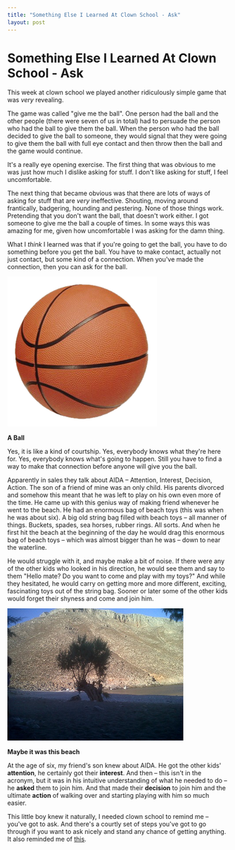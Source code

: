 ```yaml
---
title: "Something Else I Learned At Clown School - Ask"
layout: post 
---
```



# Something Else I Learned At Clown School - Ask
This week at clown school we played another ridiculously simple game that was *very* revealing.

The game was called "give me the ball". One person had the ball and the other people (there were seven of us in total) had to persuade the person who had the ball to give them the ball. When the person who had the ball decided to give the ball to someone, they would signal that they were going to give them the ball with full eye contact and then throw then the ball and the game would continue.

It's a really eye opening exercise.  The first thing that was obvious to me was just how much I dislike asking for stuff. I don't like asking for stuff, I feel uncomfortable.

The next thing that became obvious was that there are lots of ways of asking for stuff that are *very* ineffective. Shouting, moving around frantically, badgering, hounding and pestering.  None of those things work. Pretending that you don't want the ball, that doesn't work either.  I got someone to give me the ball a couple of times.  In some ways this was amazing for me, given how uncomfortable I was asking for the damn thing.

What I *think* I learned was that if you're going to get the ball, you have to do something before you get the ball. You have to make contact, actually not just contact, but some kind of a connection. When you've made the connection, then you can ask for the ball.

![Basketball](Basketball.png)

**A Ball**

Yes, it is like a kind of courtship. Yes, everybody knows what they're here for. Yes, everybody knows what's going to happen. Still you have to find a way to make that connection before anyone will give you the ball.

Apparently in sales they talk about AIDA &ndash; Attention, Interest, Decision, Action. The son of a friend of mine was an only child. His parents divorced and somehow this meant that he was left to play on his own even more of the time.  He came up with this genius way of making friend whenever he went to the beach. He had an enormous bag of beach toys (this was when he was about six). A big old string bag filled with beach toys &ndash; all manner of things.  Buckets, spades, sea horses, rubber rings.  All sorts.  And when he first hit the beach at the beginning of the day he would drag this enormous bag of beach toys &ndash; which was almost bigger than he was &ndash; down to near the waterline. 

He would struggle with it, and maybe make a bit of noise. If there were any of the other kids who looked in his direction, he would see them and say to them "Hello mate? Do you want to come and play with my toys?" And while they hesitated, he would carry on getting more and more different, exciting, fascinating toys out of the string bag.  Sooner or later some of the other kids would forget their shyness and come and join him.

![A Beach](BeachSmall.jpg)

**Maybe it was this beach**

At the age of six, my friend's son knew about AIDA.  He got the other kids' **attention**, he certainly got their **interest**.  And then &ndash; this isn't in the acronym, but it was in his intuitive understanding of what he needed to do &ndash; he **asked** them to join him.  And that made their **decision** to join him and the ultimate **action** of walking over and starting playing with him so much easier.

This little boy knew it naturally, I needed clown school to remind me &ndash; you've got to ask. And there's a courtly set of steps you've got to go through if you want to ask nicely and stand any chance of getting anything. It also reminded me of [this]( http://www.ted.com/talks/amanda_palmer_the_art_of_asking?language=en).
